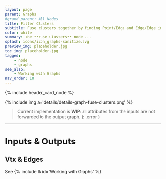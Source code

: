 ```yaml
---
layout: page
parent: Graphs
#grand_parent: All Nodes
title: Filter Clusters
subtitle: Fuse clusters together by finding Point/Edge and Edge/Edge intersections.
color: white
summary: The **Fuse Clusters** node ...
splash: icons/icon_graphs-sanitize.svg
preview_img: placeholder.jpg
toc_img: placeholder.jpg
tagged:
    - node
    - graphs
see_also:
    - Working with Graphs
nav_order: 10
---
```


{% include header_card_node %}

{% include img a='details/details-graph-fuse-clusters.png' %} 

> Current implementation is **WIP**: all attributes from the inputs are not forwarded to the output graph.
{: .error }

---
# Inputs & Outputs
## Vtx & Edges
See {% include lk id='Working with Graphs' %}